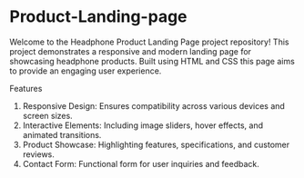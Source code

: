 # Product-Landing-page
Welcome to the Headphone Product Landing Page project repository! This project demonstrates a responsive and modern landing page for showcasing headphone products. Built using HTML and CSS this page aims to provide an engaging user experience.


Features
1. Responsive Design: Ensures compatibility across various devices and screen sizes.
2. Interactive Elements: Including image sliders, hover effects, and animated transitions.
3. Product Showcase: Highlighting features, specifications, and customer reviews.
4. Contact Form: Functional form for user inquiries and feedback.
